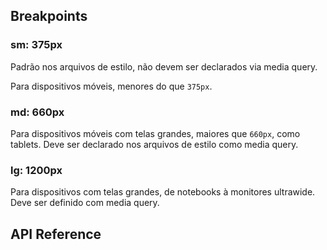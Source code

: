 ## Breakpoints

### sm: 375px

Padrão nos arquivos de estilo, não devem ser declarados via media query.

Para dispositivos móveis, menores do que `375px`.

### md: 660px

Para dispositivos móveis com telas grandes, maiores que `660px`, como tablets. Deve ser declarado nos arquivos de estilo como media query.

### lg: 1200px

Para dispositivos com telas grandes, de notebooks à monitores ultrawide. Deve ser definido com media query.

## API Reference
